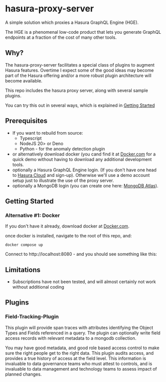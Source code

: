 # hasura-proxy-server

A simple solution which proxies a Hasura GraphQL Engine (HGE).

The HGE is a phenomenal low-code product that lets you generate GraphQL endpoints at a fraction of the cost
of many other tools.

## Why?
The hasura-proxy-server facilitates a special class of plugins to augment Hasura features. Overtime I expect
some of the good ideas may become part of the Hasura offering and/or a more robust plugin architecture will become
available.

This repo includes the hasura proxy server, along with several sample plugins.

You can try this out in several ways, which is explained in [Getting Started](#getting-started)

## Prerequisites

- If you want to rebuild from source:
  - Typescript
  - NodeJS 20> or Deno
  - Python - for the anomaly detection plugin
- or alternatively download docker (you cand find it at [Docker.com](https://www.docker.com/products/docker-desktop/) for a quick demo without having to download any additional development tools.
- optionally a Hasura GraphQL Engine login. (If you don't have one head to [Hasura Cloud](http://cloud.hasura.io) and sign-up). Otherwise we'll use a demo account setup just to illustrate the use of the proxy server.
- optionally a MongoDB login (you can create one here: [MongoDB Atlas](https://www.mongodb.com/lp/cloud/atlas)).

## Getting Started

### Alternative #1: Docker

If you don't have it already, download docker at [Docker.com](https://www.docker.com/products/docker-desktop/).

once docker is installed, navigate to the root of this repo, and:

```shell
docker compose up
```

Connect to http://localhost:8080 - and you should see something like this:

## Limitations

- Subscriptions have not been tested, and will almost certainly not work without additional coding

## Plugins

### Field-Tracking-Plugin

This plugin will provide span traces with attributes identifying the Object Types and
Fields referenced in a query. The plugin can optionally write field access records with relevant metadata
to a mongodb collection.

You may have good metadata, and good role based access control to make sure the right people get to the right
data. This plugin audits access, and provides a true history of access at the field level. This information
is invaluable to data governance teams who must attest to controls, and is invaluable to data management
and technology teams to assess impact of planned changes.

###
